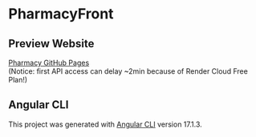 # PharmacyFront

## Preview Website

[Pharmacy GitHub Pages](https://zaricu22.github.io/PharmacyFront)  
(Notice: first API access can delay ~2min because of Render Cloud Free Plan!)

## Angular CLI

This project was generated with [Angular CLI](https://github.com/angular/angular-cli) version 17.1.3.
